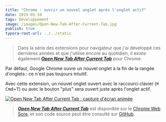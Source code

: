 ```yaml
---
title: "Chrome : ouvrir un nouvel onglet après l'onglet actif"
date: 2019-05-10
tags: Développement
image: /images/Open-New-Tab-After-Current-Tab.jpg
publish: true
typora-root-url: ../../static
---
```


> Dans la série des extensions pour navigateur que j'ai développé ces dernières années et que j'utilise encore au quotidien, il existe également [***Open New Tab After Current Tab***](https://chrome.google.com/webstore/detail/f-notifier/befpdcighpikpkklmfonkmdafmfnnkfn) pour Chrome.

Par défaut, Google Chrome ouvre un nouvel onglet à la fin de la rangée d'onglets : ce n'est pas toujours intuitif.

Avec cette extension, un nouvel onglet ouvert avec le raccourci clavier (<kbd>⌘ Cmd</kbd>+<kbd>T</kbd>) ou avec le bouton "plus" sera ouvert juste après l'onglet actif.

[![Open New Tab After Current Tab : capture d'écran animée](/images/Open-New-Tab-After-Current-Tab.gif)](https://github.com/Narno/F-Notifier#f-notifier)

> [***Open New Tab After Current Tab***](https://github.com/Narno/F-Notifier#f-notifier) est disponible sur le [Chrome Web Sore](https://chrome.google.com/webstore/detail/f-notifier/befpdcighpikpkklmfonkmdafmfnnkfn), et son code source peut être consulté sur [GitHub](https://github.com/Narno/Open-New-Tab-After-Current-Tab).

